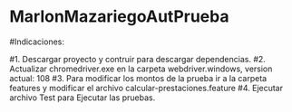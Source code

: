 # MarlonMazariegoAutPrueba
#Indicaciones:

#1. Descargar proyecto y contruir para descargar dependencias.
#2. Actualizar chromedriver.exe en la carpeta webdriver.windows, version actual: 108
#3. Para modificar los montos de la prueba ir a la carpeta features y modificar el archivo calcular-prestaciones.feature
#4. Ejecutar archivo Test para Ejecutar las pruebas.